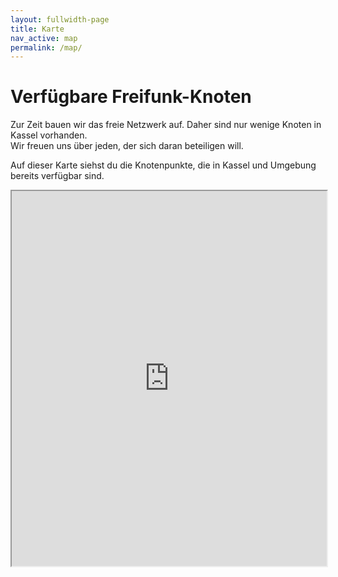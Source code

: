 ```yaml
---
layout: fullwidth-page
title: Karte
nav_active: map
permalink: /map/
---
```


# Verfügbare Freifunk-Knoten

Zur Zeit bauen wir das freie Netzwerk auf. Daher sind nur wenige Knoten in Kassel vorhanden.  
Wir freuen uns über jeden, der sich daran beteiligen will.

Auf dieser Karte siehst du die Knotenpunkte, die in Kassel und Umgebung bereits verfügbar sind.

<iframe height="600" width="100%" src="http://map.ffks.de"></iframe>
